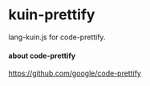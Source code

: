 # kuin-prettify
lang-kuin.js for code-prettify.

#### about code-prettify
https://github.com/google/code-prettify
